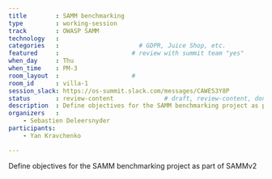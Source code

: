 ```yaml
---
title        : SAMM benchmarking
type         : working-session
track        : OWASP SAMM
technology   :
categories   :                      # GDPR, Juice Shop, etc.
featured     :                    # review with summit team "yes"
when_day     : Thu
when_time    : PM-3
room_layout  :                    #
room_id      : villa-1
session_slack: https://os-summit.slack.com/messages/CAWES3Y8P
status       : review-content              # draft, review-content, done
description  : Define objectives for the SAMM benchmarking project as part of SAMMv2
organizers   :
    - Sebastien Deleersnyder
participants:
    - Yan Kravchenko

---
```


Define objectives for the SAMM benchmarking project as part of SAMMv2
